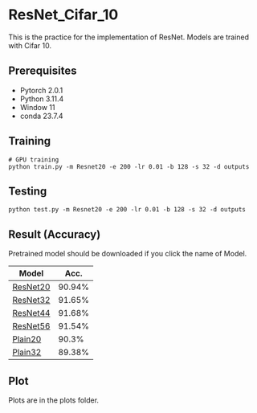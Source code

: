 # ResNet_Cifar_10

This is the practice for the implementation of ResNet.  Models are trained with Cifar 10.

## Prerequisites
- Pytorch 2.0.1
- Python 3.11.4
- Window 11
- conda 23.7.4

## Training
```
# GPU training
python train.py -m Resnet20 -e 200 -lr 0.01 -b 128 -s 32 -d outputs
```

## Testing
```
python test.py -m Resnet20 -e 200 -lr 0.01 -b 128 -s 32 -d outputs
```

## Result (Accuracy)

Pretrained model should be downloaded if you click the name of Model.

| Model             | Acc.        |
| ----------------- | ----------- |
| [ResNet20](https://drive.google.com/file/d/1BIklR-0qXeWw9zhEscAPZZQrk6Q98zFQ/view?usp=drive_link)          | 90.94%      |
| [ResNet32](https://drive.google.com/file/d/1ekH2JjeBiaUtZ2cUxP63PWg0DQlKm8vj/view?usp=drive_link)          | 91.65%      |
| [ResNet44](https://drive.google.com/file/d/1TqbykyFFvf2QxZbwv-k3G0L9iJ90Hd1e/view?usp=drive_link)         | 91.68%      |
| [ResNet56](https://drive.google.com/file/d/1u_k_acCgvQYCjbQdWcJ43mzvka6llX3e/view?usp=drive_link)          | 91.54%      |
| [Plain20](https://drive.google.com/file/d/1YUWiG6LII_UPZmgooB3IhYLnGqaBQRsE/view?usp=drive_link)          | 90.3%      |
| [Plain32](https://drive.google.com/file/d/17XWnRGJIDa2MuvGJIGproa9Xjnx6glj1/view?usp=drive_link)         | 89.38%      |

## Plot
Plots are in the plots folder.
